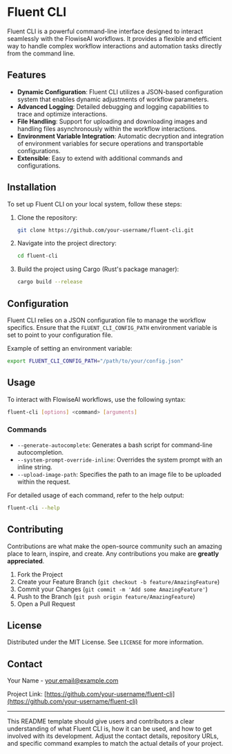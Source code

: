 

# Fluent CLI

Fluent CLI is a powerful command-line interface designed to interact seamlessly with the FlowiseAI workflows. It provides a flexible and efficient way to handle complex workflow interactions and automation tasks directly from the command line.   


## Features

- **Dynamic Configuration**: Fluent CLI utilizes a JSON-based configuration system that enables dynamic adjustments of workflow parameters.
- **Advanced Logging**: Detailed debugging and logging capabilities to trace and optimize interactions.
- **File Handling**: Support for uploading and downloading images and handling files asynchronously within the workflow interactions.
- **Environment Variable Integration**: Automatic decryption and integration of environment variables for secure operations and transportable configurations.
- **Extensible**: Easy to extend with additional commands and configurations.

## Installation

To set up Fluent CLI on your local system, follow these steps:

1. Clone the repository:
   ```bash
   git clone https://github.com/your-username/fluent-cli.git
   ```
2. Navigate into the project directory:
   ```bash
   cd fluent-cli
   ```
3. Build the project using Cargo (Rust's package manager):
   ```bash
   cargo build --release
   ```

## Configuration

Fluent CLI relies on a JSON configuration file to manage the workflow specifics. Ensure that the `FLUENT_CLI_CONFIG_PATH` environment variable is set to point to your configuration file.

Example of setting an environment variable:
```bash
export FLUENT_CLI_CONFIG_PATH="/path/to/your/config.json"
```

## Usage

To interact with FlowiseAI workflows, use the following syntax:

```bash
fluent-cli [options] <command> [arguments]
```

### Commands

- `--generate-autocomplete`: Generates a bash script for command-line autocompletion.
- `--system-prompt-override-inline`: Overrides the system prompt with an inline string.
- `--upload-image-path`: Specifies the path to an image file to be uploaded within the request.

For detailed usage of each command, refer to the help output:

```bash
fluent-cli --help
```

## Contributing

Contributions are what make the open-source community such an amazing place to learn, inspire, and create. Any contributions you make are **greatly appreciated**.

1. Fork the Project
2. Create your Feature Branch (`git checkout -b feature/AmazingFeature`)
3. Commit your Changes (`git commit -m 'Add some AmazingFeature'`)
4. Push to the Branch (`git push origin feature/AmazingFeature`)
5. Open a Pull Request

## License

Distributed under the MIT License. See `LICENSE` for more information.

## Contact

Your Name - your.email@example.com

Project Link: [https://github.com/your-username/fluent-cli](https://github.com/your-username/fluent-cli)

---

This README template should give users and contributors a clear understanding of what Fluent CLI is, how it can be used, and how to get involved with its development. Adjust the contact details, repository URLs, and specific command examples to match the actual details of your project.
